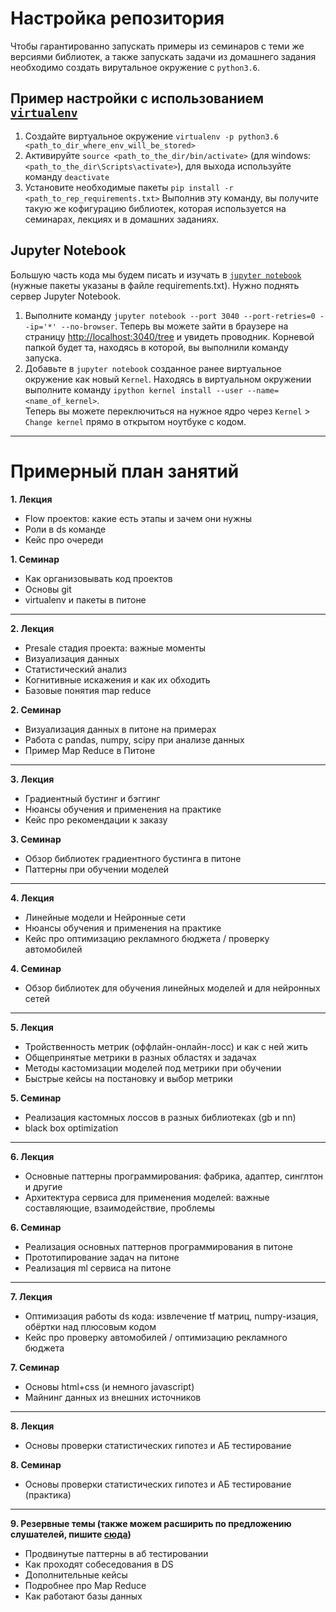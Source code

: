 # Настройка репозитория
Чтобы гарантированно запускать примеры из семинаров с теми же
версиями библиотек, а также запускать задачи из домашнего задания необходимо создать
вирутальное окружение с `python3.6`. 

## Пример настройки с использованием [`virtualenv`](https://virtualenv.pypa.io/en/stable/userguide/)

1. Создайте виртуальное окружение `virtualenv -p python3.6 <path_to_dir_where_env_will_be_stored>`
2. Активируйте  `source <path_to_the_dir/bin/activate>` (для windows: `<path_to_the_dir\Scripts\activate>`), для выхода используйте команду `deactivate` 
3. Установите необходимые пакеты `pip install -r <path_to_rep_requirements.txt>`
Выполнив эту команду, вы получите такую же кофигурацию библиотек, которая используется на семинарах, лекциях и в домашних заданиях.

## Jupyter Notebook
Большую часть кода мы будем писать и изучать в [`jupyter notebook`](https://jupyter.org/install) (нужные пакеты указаны в файле requirements.txt).
Нужно поднять сервер Jupyter Notebook. 

1. Выполните команду `jupyter notebook --port 3040 --port-retries=0 --ip='*' --no-browser`. Теперь вы можете зайти в браузере на страницу [http://localhost:3040/tree](http://localhost:3040/tree) и увидеть проводник. Корневой папкой будет та, находясь в которой, вы выполнили команду запуска.
2. Добавьте в `jupyter notebook` созданное ранее виртуальное окружение как новый `Kernel`.
Находясь в виртуальном окружении выполните команду
`ipython kernel install --user --name=<name_of_kernel>`.  
Теперь вы можете переключиться на нужное ядро через `Kernel` > `Change kernel` прямо в открытом ноутбуке с кодом.

***

# Примерный план занятий

**1. Лекция**
* Flow проектов: какие есть этапы и зачем они нужны
* Роли в ds команде
* Кейс про очереди

**1. Семинар**
* Как организовывать код проектов
* Основы git
* virtualenv и пакеты в питоне

---

**2. Лекция**
* Presale стадия проекта: важные моменты
* Визуализация данных
* Статистический анализ
* Когнитивные искажения и как их обходить
* Базовые понятия map reduce 

**2. Семинар**
* Визуализация данных в питоне на примерах
* Работа с pandas, numpy, scipy при анализе данных
* Пример Map Reduce в Питоне

---

**3. Лекция**
* Градиентный бустинг и бэггинг
* Нюансы обучения и применения на практике
* Кейс про рекомендации к заказу

**3. Семинар**
* Обзор библиотек градиентного бустинга в питоне
* Паттерны при обучении моделей

---

**4. Лекция**
* Линейные модели и Нейронные сети
* Нюансы обучения и применения на практике
* Кейс про оптимизацию рекламного бюджета / проверку автомобилей

**4. Семинар**
* Обзор библиотек для обучения линейных моделей и для нейронных сетей

---

**5. Лекция**
* Тройственность метрик (оффлайн-онлайн-лосс) и как с ней жить
* Общепринятые метрики в разных областях и задачах
* Методы кастомизации моделей под метрики при обучении
* Быстрые кейсы на постановку и выбор метрики

**5. Семинар**
* Реализация кастомных лоссов в разных библиотеках (gb и nn)
* black box optimization

---

**6. Лекция**
* Основные паттерны программирования: фабрика, адаптер, синглтон и другие
* Архитектура сервиса для применения моделей: важные составляющие, взаимодействие, проблемы

**6. Семинар**
* Реализация основных паттернов программирования в питоне 
* Прототипирование задач на питоне
* Реализация ml сервиса на питоне

---

**7. Лекция**
* Оптимизация работы ds кода: извлечение tf матриц, numpy-изация, обёртки над плюсовым кодом
* Кейс про проверку автомобилей / оптимизацию рекламного бюджета

**7. Семинар**
* Основы html+css (и немного javascript)
* Майнинг данных из внешних источников

---

**8. Лекция**
* Основы проверки статистических гипотез и АБ тестирование

**8. Семинар**
* Основы проверки статистических гипотез и АБ тестирование (практика)

---

**9. Резервные темы (также можем расширить по предложению слушателей, пишите [сюда](https://goo.gl/forms/jQsATnKAlvLM1RPf1))**
* Продвинутые паттерны в аб тестировании
* Как проходят собеседования в DS
* Дополнительные кейсы
* Подробнее про Map Reduce
* Как работают базы данных


